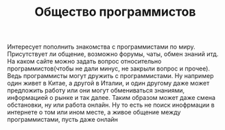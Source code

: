 ﻿---
title: "Общество программистов"
se.owner.user_id: 264178
se.owner.display_name: "Dev18"
se.owner.link: "https://ru.meta.stackoverflow.com/users/264178/dev18"
se.link: "https://ru.meta.stackoverflow.com/questions/12083/%d0%9e%d0%b1%d1%89%d0%b5%d1%81%d1%82%d0%b2%d0%be-%d0%bf%d1%80%d0%be%d0%b3%d1%80%d0%b0%d0%bc%d0%bc%d0%b8%d1%81%d1%82%d0%be%d0%b2"
se.question_id: 12083
se.post_type: question
---
<p>Интересует пополнить знакомства с программистами по миру. Присутствует ли общение, возможно форумы, чаты, обмен знаний итд.
На каком сайте можно задать вопрос относительно программистов(чтобы не дали минус, не закрыли вопрос и прочее).
Ведь программисты могут дружить с программистами. Ну например один живет в Китае, а другой в Италии, и один другому даже может предложить работу или они могут обмениваться знаниями, информацией о рынке и так далее. Таким образом может даже смена обстановки, ну или работа онлайн.
Ну то есть не поиск инофрмации в интернете о том или ином месте, а живое общение между программистами, пусть даже онлайн</p>
